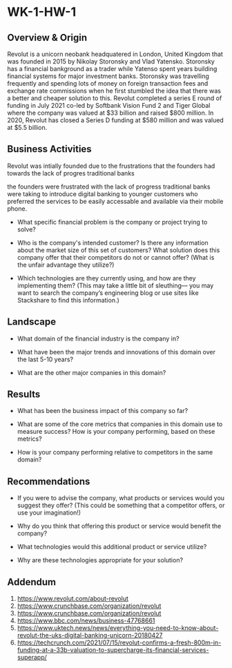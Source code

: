 # WK-1-HW-1
## **Overview & Origin**
Revolut is a unicorn neobank headquatered in London, United Kingdom that was founded in 2015 by Nikolay Storonsky and Vlad Yatensko. Storonsky has a financial bankground as a trader while Yatenso spent years building financial systems for major investment banks. Storonsky was travelling frequently and spending lots of money on foreign transaction fees and exchange rate commissions when he first stumbled the idea that there was a better and cheaper solution to this. Revolut completed a series E round of funding in July 2021 co-led by Softbank Vision Fund 2 and Tiger Global where the company was valued at $33 billion and raised $800 million. In 2020, Revolut has closed a Series D funding at $580 million and was valued at $5.5 billion.

## **Business Activities**
Revolut was intially founded due to the frustrations that the founders had towards the lack of progres traditional banks 

the founders were frustrated with the lack of progress traditional banks were taking to introduce digital banking to younger customers who preferred the services to be easily accessable and available via their mobile phone. 
* What specific financial problem is the company or project trying to solve?

* Who is the company's intended customer?  Is there any information about the market size of this set of customers?
What solution does this company offer that their competitors do not or cannot offer? (What is the unfair advantage they utilize?)

* Which technologies are they currently using, and how are they implementing them? (This may take a little bit of sleuthing–– you may want to search the company’s engineering blog or use sites like Stackshare to find this information.)


## **Landscape**
* What domain of the financial industry is the company in?

* What have been the major trends and innovations of this domain over the last 5-10 years?

* What are the other major companies in this domain?


## Results

* What has been the business impact of this company so far?

* What are some of the core metrics that companies in this domain use to measure success? How is your company performing, based on these metrics?

* How is your company performing relative to competitors in the same domain?


## Recommendations

* If you were to advise the company, what products or services would you suggest they offer? (This could be something that a competitor offers, or use your imagination!)

* Why do you think that offering this product or service would benefit the company?

* What technologies would this additional product or service utilize?

* Why are these technologies appropriate for your solution?




## Addendum
1. https://www.revolut.com/about-revolut
2. https://www.crunchbase.com/organization/revolut
3. https://www.crunchbase.com/organization/revolut
4. https://www.bbc.com/news/business-47768661
5. https://www.uktech.news/news/everything-you-need-to-know-about-revolut-the-uks-digital-banking-unicorn-20180427
6. https://techcrunch.com/2021/07/15/revolut-confirms-a-fresh-800m-in-funding-at-a-33b-valuation-to-supercharge-its-financial-services-superapp/
